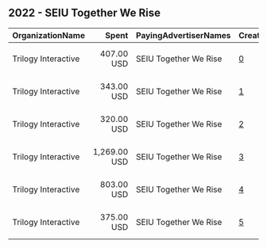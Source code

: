 ## 2022 - SEIU Together We Rise 
|OrganizationName|Spent|PayingAdvertiserNames|CreativeUrls|Impressions|Genders|AgeBrackets|CountryCodes|BillingAddresses|CandidateBallotInformation|
|:---|---:|:---|:---|---:|:---|:---|:---|:---|:---|
|Trilogy Interactive|407.00 USD|SEIU Together We Rise|[0](https://www.snap.com/political-ads/asset/6400930cfbe650e4b31d1d6f961e932819418935abc0509781ef27447bb3d6f0?mediaType=png)|11,537||18+|united states|"2054 University Ave STE 600,Berkeley,94704,US"||
|Trilogy Interactive|343.00 USD|SEIU Together We Rise|[1](https://www.snap.com/political-ads/asset/63a74988db1736e94d8b58cb3897ae9cbfb2aa764fef2945d0bc8a04f1706097?mediaType=png)|9,984||18+|united states|"2054 University Ave STE 600,Berkeley,94704,US"||
|Trilogy Interactive|320.00 USD|SEIU Together We Rise|[2](https://www.snap.com/political-ads/asset/63a74988db1736e94d8b58cb3897ae9cbfb2aa764fef2945d0bc8a04f1706097?mediaType=png)|9,479||18+|united states|"2054 University Ave STE 600,Berkeley,94704,US"||
|Trilogy Interactive|1,269.00 USD|SEIU Together We Rise|[3](https://www.snap.com/political-ads/asset/85545f9a56c6c1e314dfbd406c2b056a78fcbc3d16dc052565d6b4a64d3af42f?mediaType=png)|35,575||18+|united states|"2054 University Ave STE 600,Berkeley,94704,US"||
|Trilogy Interactive|803.00 USD|SEIU Together We Rise|[4](https://www.snap.com/political-ads/asset/85545f9a56c6c1e314dfbd406c2b056a78fcbc3d16dc052565d6b4a64d3af42f?mediaType=png)|24,282||18+|united states|"2054 University Ave STE 600,Berkeley,94704,US"||
|Trilogy Interactive|375.00 USD|SEIU Together We Rise|[5](https://www.snap.com/political-ads/asset/6400930cfbe650e4b31d1d6f961e932819418935abc0509781ef27447bb3d6f0?mediaType=png)|11,290||18+|united states|"2054 University Ave STE 600,Berkeley,94704,US"||
